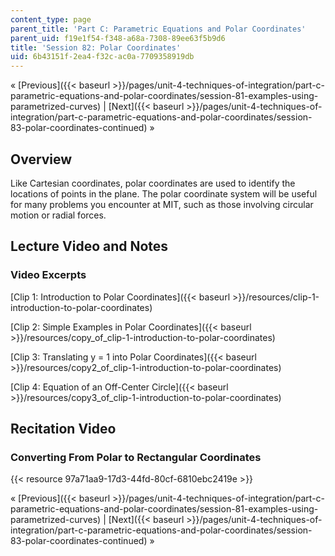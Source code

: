 ```yaml
---
content_type: page
parent_title: 'Part C: Parametric Equations and Polar Coordinates'
parent_uid: f19e1f54-f348-a68a-7308-89ee63f5b9d6
title: 'Session 82: Polar Coordinates'
uid: 6b43151f-2ea4-f32c-ac0a-7709358919db
---
```


« [Previous]({{< baseurl >}}/pages/unit-4-techniques-of-integration/part-c-parametric-equations-and-polar-coordinates/session-81-examples-using-parametrized-curves) | [Next]({{< baseurl >}}/pages/unit-4-techniques-of-integration/part-c-parametric-equations-and-polar-coordinates/session-83-polar-coordinates-continued) »

Overview
--------

Like Cartesian coordinates, polar coordinates are used to identify the locations of points in the plane. The polar coordinate system will be useful for many problems you encounter at MIT, such as those involving circular motion or radial forces.

Lecture Video and Notes
-----------------------

### Video Excerpts

[Clip 1: Introduction to Polar Coordinates]({{< baseurl >}}/resources/clip-1-introduction-to-polar-coordinates)

[Clip 2: Simple Examples in Polar Coordinates]({{< baseurl >}}/resources/copy_of_clip-1-introduction-to-polar-coordinates)

[Clip 3: Translating y = 1 into Polar Coordinates]({{< baseurl >}}/resources/copy2_of_clip-1-introduction-to-polar-coordinates)

[Clip 4: Equation of an Off-Center Circle]({{< baseurl >}}/resources/copy3_of_clip-1-introduction-to-polar-coordinates)

Recitation Video
----------------

### Converting From Polar to Rectangular Coordinates

{{< resource 97a71aa9-17d3-44fd-80cf-6810ebc2419e >}}

« [Previous]({{< baseurl >}}/pages/unit-4-techniques-of-integration/part-c-parametric-equations-and-polar-coordinates/session-81-examples-using-parametrized-curves) | [Next]({{< baseurl >}}/pages/unit-4-techniques-of-integration/part-c-parametric-equations-and-polar-coordinates/session-83-polar-coordinates-continued) »